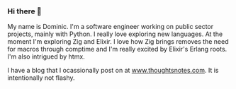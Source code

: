 ### Hi there 👋

My name is Dominic. I'm a software engineer working on public sector projects, mainly with Python. I really love exploring new languages. At the moment I'm exploring Zig and Elixir. I love how Zig brings removes the need for macros through comptime and I'm really excited by Elixir's Erlang roots. I'm also intrigued by htmx.

I have a blog that I ocassionally post on at www.thoughtsnotes.com. It is intentionally not flashy.
